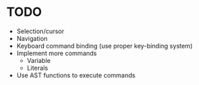 # TODO

* Selection/cursor
* Navigation
* Keyboard command binding (use proper key-binding system)
* Implement more commands
  * Variable
  * Literals
* Use AST functions to execute commands
